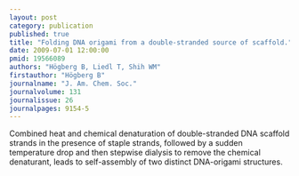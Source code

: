 ```yaml
---
layout: post
category: publication
published: true
title: "Folding DNA origami from a double-stranded source of scaffold."
date: 2009-07-01 12:00:00
pmid: 19566089
authors: "Högberg B, Liedl T, Shih WM"
firstauthor: "Högberg B"
journalname: "J. Am. Chem. Soc."
journalvolume: 131
journalissue: 26
journalpages: 9154-5
---
```


Combined heat and chemical denaturation of double-stranded DNA scaffold strands in the presence of staple strands, followed by a sudden temperature drop and then stepwise dialysis to remove the chemical denaturant, leads to self-assembly of two distinct DNA-origami structures.

